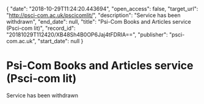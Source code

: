 {
  "date": "2018-10-29T11:24:20.443694", 
  "open_access": false, 
  "target_url": "http://psci-com.ac.uk/pscicomlit/", 
  "description": "Service has been withdrawn", 
  "end_date": null, 
  "title": "Psi-Com Books and Articles service (Psci-com lit)", 
  "record_id": "20181029T112420/XB48Sh4B0OP6Jaj4tFDRIA==", 
  "publisher": "psci-com.ac.uk", 
  "start_date": null
}

# Psi-Com Books and Articles service (Psci-com lit)

Service has been withdrawn